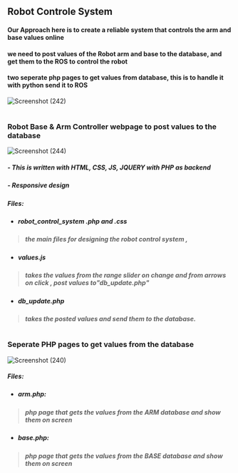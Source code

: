 

## Robot Controle System
#### Our Approach here is to create a reliable system that controls the arm and base values online
#### we need to post values of the Robot arm and base to the database, and get them to the ROS to control the robot
#### two seperate php pages to get values from database, this is to handle it with python send it to ROS
![Screenshot (242)](https://user-images.githubusercontent.com/49666154/127552022-a7a383e0-55fc-42e8-9fbe-d1256fb86eae.png)

#
### Robot Base & Arm Controller webpage to post values to the database
![Screenshot (244)](https://user-images.githubusercontent.com/49666154/127553159-d3c10e3f-675d-4df0-9afb-0a18aca20492.png)
##### -  This is written with HTML, CSS, JS, JQUERY with PHP as backend
##### -  Responsive design

##### Files:
- ##### robot_control_system .php and .css
> ##### the main files for designing the robot control system , 
- ##### values.js 
> ##### takes the values from the range slider on change and from arrows on click , post values to"db_update.php"
- ##### db_update.php
> ##### takes the posted values and send them to the database.

#
###  Seperate PHP pages to get values from the database

![Screenshot (240)](https://user-images.githubusercontent.com/49666154/127550842-86f9a1e2-d05e-441b-ab19-99111059408d.png)
##### Files:
- ##### arm.php:
> ##### php page that gets the values from the ARM database and show them on screen 
- ##### base.php:
> ##### php page that gets the values from the BASE database and show them on screen 
#
